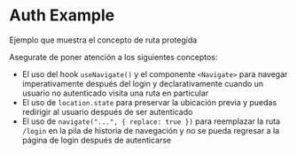 # Auth Example

Ejemplo que muestra el concepto de ruta protegida

Asegurate de poner atención a los siguientes conceptos:

- El uso del hook `useNavigate()` y el componente `<Navigate>` para navegar imperativamente después del login y declarativamente cuando un usuario no autenticado visita una ruta en particular
- El uso de `location.state` para preservar la ubicación previa y puedas redirigir al usuario después de ser autenticado
- El uso de `navigate("...", { replace: true })` para reemplazar la ruta `/login` en la pila de historia de navegación y no se pueda regresar a la página de login después de autenticarse
